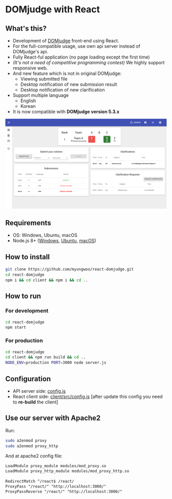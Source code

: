 # DOMjudge with React

## What's this?

- Development of [DOMjudge](https://domjudge.org) front-end using React.
- For the full-compatible usage, use own api server instead of DOMjudge's api.
- Fully React-ful application (no page loading except the first time)
- *(It's not a need of competitive programming contest)* We highly support responsive web.
- And new feature which is not in original DOMjudge:
  - Viewing submitted file
  - Desktop notification of new submission result
  - Desktop notification of new clarification
- Support multiple language
  - English
  - Korean
- It is now compatible with **DOMjudge version 5.3.x**

![Main page](./images/main.png)

## Requirements

- OS: Windows, Ubuntu, macOS
- Node.js 8+ ([Windows](https://nodejs.org/en/download/package-manager/#windows), [Ubuntu](https://nodejs.org/en/download/package-manager/#debian-and-ubuntu-based-linux-distributions), [macOS](https://nodejs.org/en/download/package-manager/#macos))

## How to install

```bash
git clone https://github.com/myungwoo/react-domjudge.git
cd react-domjudge
npm i && cd client && npm i && cd ..
```

## How to run

### For development
```bash
cd react-domjudge
npm start
```

### For production
```bash
cd react-domjudge
cd client && npm run build && cd ..
NODE_ENV=production PORT=3000 node server.js
```

## Configuration

- API server side: [config.js](./config.js)
- React client side: [client/src/config.js](./client/src/config.js) [after update this config you need to **re-build** the client]

## Use our server with Apache2

Run:
```bash
sudo a2enmod proxy
sudo a2enmod proxy_http
```

And at apache2 config file:
```
LoadModule proxy_module modules/mod_proxy.so
LoadModule proxy_http_module modules/mod_proxy_http.so

RedirectMatch ^/react$ /react/
ProxyPass "/react/" "http://localhost:3000/"
ProxyPassReverse "/react/" "http://localhost:3000/"
```
